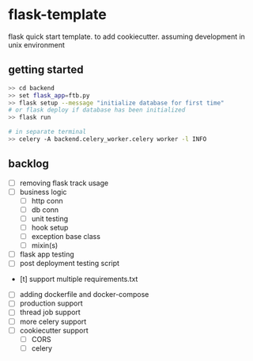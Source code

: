 # flask-template

flask quick start template. to add cookiecutter. assuming development in unix environment


## getting started

``` bash
>> cd backend
>> set flask_app=ftb.py
>> flask setup --message "initialize database for first time"
# or flask deploy if database has been initialized
>> flask run

# in separate terminal
>> celery -A backend.celery_worker.celery worker -l INFO
```

## backlog

- [ ] removing flask track usage
- [ ] business logic
  - [ ] http conn
  - [ ] db conn
  - [ ] unit testing
  - [ ] hook setup
  - [ ] exception base class
  - [ ] mixin(s)
- [ ] flask app testing
- [ ] post deployment testing script
- [t] support multiple requirements.txt
- [ ] adding dockerfile and docker-compose
- [ ] production support
- [ ] thread job support
- [ ] more celery support
- [ ] cookiecutter support
  - [ ] CORS
  - [ ] celery
